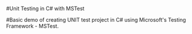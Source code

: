 #Unit Testing in C# with MSTest

#Basic demo of creating UNIT test project in C# using Microsoft's Testing Framework - MSTest.
